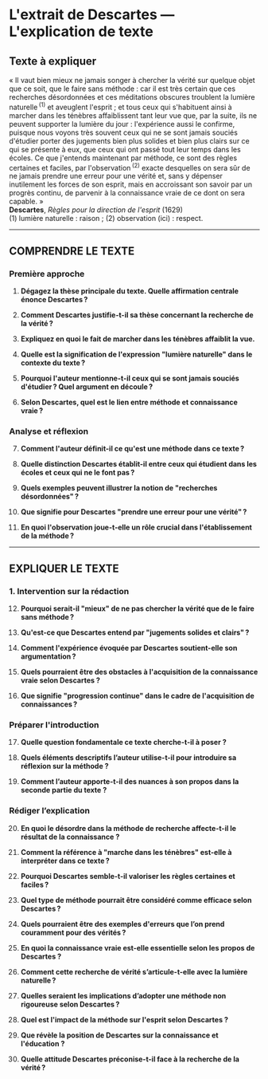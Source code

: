 # L'extrait de Descartes — L'explication de texte

## Texte à expliquer
« Il vaut bien mieux ne jamais songer à chercher la vérité sur quelque objet que ce soit, que le faire sans méthode : car il est très certain que ces recherches désordonnées et ces méditations obscures troublent la lumière naturelle&#x202F;<sup>(1)</sup> et aveuglent l'esprit ; et tous ceux qui s'habituent ainsi à marcher dans les ténèbres affaiblissent tant leur vue que, par la suite, ils ne peuvent supporter la lumière du jour : l'expérience aussi le confirme, puisque nous voyons très souvent ceux qui ne se sont jamais souciés d'étudier porter des jugements bien plus solides et bien plus clairs sur ce qui se présente à eux, que ceux qui ont passé tout leur temps dans les écoles. Ce que j'entends maintenant par méthode, ce sont des règles certaines et faciles, par l'observation&#x202F;<sup>(2)</sup> exacte desquelles on sera sûr de ne jamais prendre une erreur pour une vérité et, sans y dépenser inutilement les forces de son esprit, mais en accroissant son savoir par un progrès continu, de parvenir à la connaissance vraie de ce dont on sera capable. »  
**Descartes**, *Règles pour la direction de l'esprit* (1629)  
(1) lumière naturelle : raison ; (2) observation (ici) : respect.  

---

## COMPRENDRE LE TEXTE

### Première approche

1. **Dégagez la thèse principale du texte. Quelle affirmation centrale énonce Descartes ?**

2. **Comment Descartes justifie-t-il sa thèse concernant la recherche de la vérité ?**

3. **Expliquez en quoi le fait de marcher dans les ténèbres affaiblit la vue.**

4. **Quelle est la signification de l'expression "lumière naturelle" dans le contexte du texte ?**

5. **Pourquoi l'auteur mentionne-t-il ceux qui se sont jamais souciés d'étudier ? Quel argument en découle ?**

6. **Selon Descartes, quel est le lien entre méthode et connaissance vraie ?**

### Analyse et réflexion

7. **Comment l'auteur définit-il ce qu'est une méthode dans ce texte ?**

8. **Quelle distinction Descartes établit-il entre ceux qui étudient dans les écoles et ceux qui ne le font pas ?**

9. **Quels exemples peuvent illustrer la notion de "recherches désordonnées" ?**

10. **Que signifie pour Descartes "prendre une erreur pour une vérité" ?**

11. **En quoi l'observation joue-t-elle un rôle crucial dans l'établissement de la méthode ?**

---

## EXPLIQUER LE TEXTE

### 1. Intervention sur la rédaction

12. **Pourquoi serait-il "mieux" de ne pas chercher la vérité que de le faire sans méthode ?**

13. **Qu'est-ce que Descartes entend par "jugements solides et clairs" ?**

14. **Comment l'expérience évoquée par Descartes soutient-elle son argumentation ?**

15. **Quels pourraient être des obstacles à l'acquisition de la connaissance vraie selon Descartes ?**

16. **Que signifie "progression continue" dans le cadre de l'acquisition de connaissances ?**

### Préparer l'introduction

17. **Quelle question fondamentale ce texte cherche-t-il à poser ?**

18. **Quels éléments descriptifs l’auteur utilise-t-il pour introduire sa réflexion sur la méthode ?**

19. **Comment l’auteur apporte-t-il des nuances à son propos dans la seconde partie du texte ?**

### Rédiger l’explication

20. **En quoi le désordre dans la méthode de recherche affecte-t-il le résultat de la connaissance ?**

21. **Comment la référence à "marche dans les ténèbres" est-elle à interpréter dans ce texte ?**

22. **Pourquoi Descartes semble-t-il valoriser les règles certaines et faciles ?**

23. **Quel type de méthode pourrait être considéré comme efficace selon Descartes ?**

24. **Quels pourraient être des exemples d'erreurs que l’on prend couramment pour des vérités ?**

25. **En quoi la connaissance vraie est-elle essentielle selon les propos de Descartes ?**

26. **Comment cette recherche de vérité s’articule-t-elle avec la lumière naturelle ?**

27. **Quelles seraient les implications d’adopter une méthode non rigoureuse selon Descartes ?**

28. **Quel est l'impact de la méthode sur l'esprit selon Descartes ?**

29. **Que révèle la position de Descartes sur la connaissance et l'éducation ?**

30. **Quelle attitude Descartes préconise-t-il face à la recherche de la vérité ?**